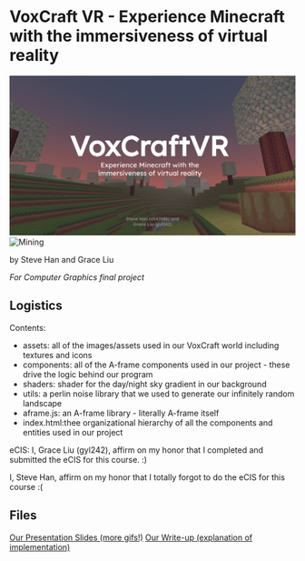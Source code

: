 # VoxCraft VR - Experience Minecraft with the immersiveness of virtual reality

![Cover photo](./Cover.png?raw=true "Title")
![Mining](./mining.gif?raw=true)

by Steve Han and Grace Liu

_For Computer Graphics final project_

## Logistics
Contents:

- assets: all of the images/assets used in our VoxCraft world including textures and icons
- components: all of the A-frame components used in our project - these drive the logic behind our program
- shaders: shader for the day/night sky gradient in our background
- utils: a perlin noise library that we used to generate our infinitely random landscape
- aframe.js: an A-frame library - literally A-frame itself
- index.html:thee organizational hierarchy of all the components and entities used in our project

eCIS:
I, Grace Liu (gyl242), affirm on my honor that I completed and submitted the eCIS for this course. :)

I, Steve Han, affirm on my honor that I totally forgot to do the eCIS for this course :(

## Files
[Our Presentation Slides (more gifs!)](https://docs.google.com/presentation/d/1Tq_JOM2Oneqv1TDhiUJuK-ranIs8vp45FR_SPWYpZf4/edit?usp=sharing)
[Our Write-up (explanation of implementation)](https://docs.google.com/presentation/d/1Tq_JOM2Oneqv1TDhiUJuK-ranIs8vp45FR_SPWYpZf4/edit?usp=sharing)
